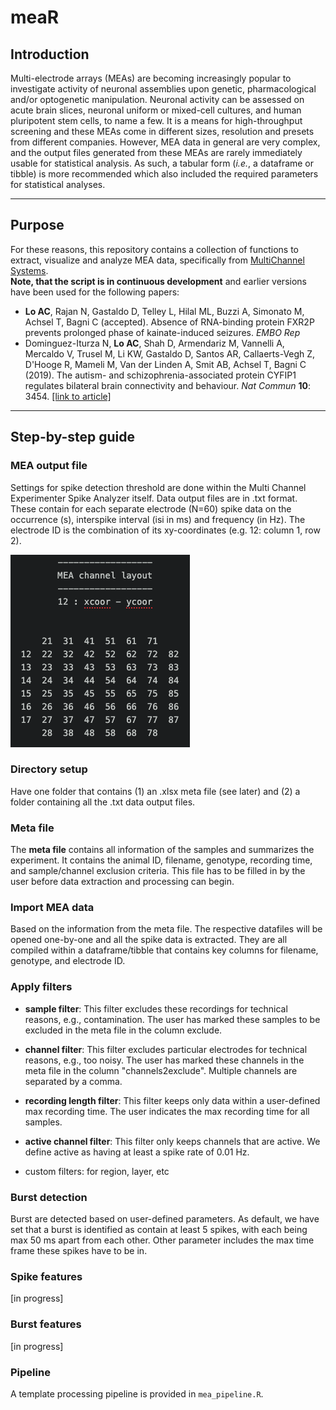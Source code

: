 # meaR

## Introduction
Multi-electrode arrays (MEAs) are becoming increasingly popular to investigate activity of neuronal assemblies upon genetic, pharmacological and/or optogenetic manipulation. Neuronal activity can be assessed on acute brain slices, neuronal uniform or mixed-cell cultures, and human pluripotent stem cells, to name a few. It is a means for high-throughput screening and these MEAs come in different sizes, resolution and presets from different companies. However, MEA data in general are very complex, and the output files generated from these MEAs are rarely immediately usable for statistical analysis. As such, a tabular form (<i>i.e.</i>, a dataframe or tibble) is more recommended which also included the required parameters for statistical analyses.

<hr>

## Purpose
For these reasons, this repository contains a collection of functions to extract, visualize and analyze MEA data, specifically from <a href = "https://www.multichannelsystems.com/products/vitro-mea-systems">MultiChannel Systems</a>. <br>
<b>Note, that the script is in continuous development</b> and earlier versions have been used for the following papers:

- <b>Lo AC</b>, Rajan N, Gastaldo D, Telley L, Hilal ML, Buzzi A, Simonato M, Achsel T, Bagni C (accepted). Absence of RNA-binding protein FXR2P prevents prolonged phase of kainate-induced seizures. <i>EMBO Rep</i>
- Dominguez-Iturza N, <b>Lo AC</b>, Shah D, Armendariz M, Vannelli A, Mercaldo V, Trusel M, Li KW, Gastaldo D, Santos AR, Callaerts-Vegh Z, D'Hooge R, Mameli M, Van der Linden A, Smit AB, Achsel T, Bagni C (2019). The autism- and schizophrenia-associated protein CYFIP1 regulates bilateral brain connectivity and behaviour. <i>Nat Commun</i> <b>10</b>: 3454. <a href = "https://www.nature.com/articles/s41467-019-11203-y">[link to article]</a>

<hr>

## Step-by-step guide
### MEA output file
Settings for spike detection threshold are done within the Multi Channel Experimenter Spike Analyzer itself. Data output files are in .txt format. These contain for each separate electrode (N=60) spike data on the occurrence (s), interspike interval (isi in ms) and frequency (in Hz). The electrode ID is the combination of its xy-coordinates (e.g. 12: column 1, row 2).

<img src = "img/mea-layout.png"></img>

### Directory setup
Have one folder that contains (1) an .xlsx meta file (see later) and (2) a folder containing all the .txt data output files.

### Meta file
The <b>meta file</b> contains all information of the samples and summarizes the experiment. It contains the animal ID, filename, genotype, recording time, and sample/channel exclusion criteria. This file has to be filled in by the user before data extraction and processing can begin.

### Import MEA data
Based on the information from the meta file. The respective datafiles will be opened one-by-one and all the spike data is extracted. They are all compiled within a dataframe/tibble that contains key columns for filename, genotype, and electrode ID.

### Apply filters
- <b>sample filter</b>: This filter excludes these recordings for technical reasons, e.g., contamination. The user has marked these samples to be excluded in the meta file in the column exclude.
- <b>channel filter</b>: This filter excludes particular electrodes for technical reasons, e.g., too noisy. The user has marked these channels in the meta file in the column "channels2exclude". Multiple channels are separated by a comma.
- <b>recording length filter</b>: This filter keeps only data within a user-defined max recording time. The user indicates the max recording time for all samples.
- <b>active channel filter</b>: This filter only keeps channels that are active. We define active as having at least a spike rate of 0.01 Hz.

- custom filters: for region, layer, etc

### Burst detection
Burst are detected based on user-defined parameters. As default, we have set that a burst is identified as contain at least 5 spikes, with each being max 50 ms apart from each other. Other parameter includes the max time frame these spikes have to be in.

### Spike features
[in progress]

### Burst features
[in progress]

### Pipeline
A template processing pipeline is provided in `mea_pipeline.R`.
